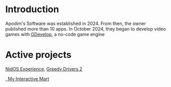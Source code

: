 <h1><b>Introduction</b></h1>


<p>Apodim's Software was established in 2024. From then, the owner published more than 10 apps. In October 2024, they began to develop video games with <a href="https://gdevelop.io">GDevelop</a>, a no-code game engine</p>

<h1><b>Active projects</b></h1>

<p><a href="https://apodimsoftware.itch.io/nidos-experience">NidOS Experience</a>, <a href="https://apodimsoftware.itch.io/gd2">Greedy Drivers 2</p> , <a href="https://apodimsoftware.itch.io/my-interactive-mart">My Interactive Mart</p>
